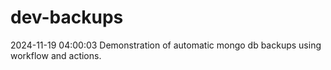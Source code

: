# dev-backups
2024-11-19 04:00:03 Demonstration of automatic mongo db backups using workflow and actions.
